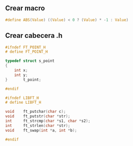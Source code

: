 ## Crear macro

```c
#define ABS(Value) ((Value) < 0 ? (Value) * -1 : Value)
```

## Crear cabecera .h

```c
#ifndef FT_POINT_H
# define FT_POINT_H

typedef struct s_point
{
	int	x;
	int	y;
}		t_point;

#endif

```

```c
#ifndef LIBFT_H
# define LIBFT_H

void	ft_putchar(char c);
void	ft_putstr(char *str);
int		ft_strcmp(char *s1, char *s2);
int		ft_strlen(char *str);
void	ft_swap(int *a, int *b);

#endif
```
